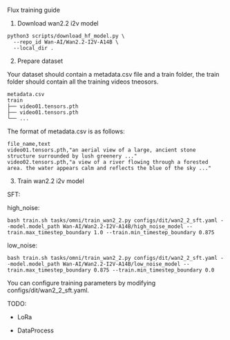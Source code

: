 Flux training guide

1. Download wan2.2 i2v model

```shell
python3 scripts/download_hf_model.py \
  --repo_id Wan-AI/Wan2.2-I2V-A14B \
  --local_dir .
```

2. Prepare dataset

Your dataset should contain a metadata.csv file and a train folder, the train folder should contain all the training videos tneosors.

```shell
metadata.csv
train
├── video01.tensors.pth
├── video01.tensors.pth
└── ...
```

The format of metadata.csv is as follows:
```shell
file_name,text
video01.tensors.pth,"an aerial view of a large, ancient stone structure surrounded by lush greenery ..."
video02.tensors.pth,"a view of a river flowing through a forested area. the water appears calm and reflects the blue of the sky ..."
```

3. Train wan2.2 i2v model

SFT:

high_noise:
```
bash train.sh tasks/omni/train_wan2_2.py configs/dit/wan2_2_sft.yaml --model.model_path Wan-AI/Wan2.2-I2V-A14B/high_noise_model --train.max_timestep_boundary 1.0 --train.min_timestep_boundary 0.875
```

low_noise:
```
bash train.sh tasks/omni/train_wan2_2.py configs/dit/wan2_2_sft.yaml --model.model_path Wan-AI/Wan2.2-I2V-A14B/low_noise_model --train.max_timestep_boundary 0.875 --train.min_timestep_boundary 0.0
```


You can configure training parameters by modifying configs/dit/wan2_2_sft.yaml.

TODO:

- LoRa

- DataProcess
